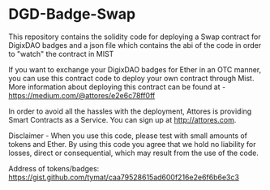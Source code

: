 # DGD-Badge-Swap
This repository contains the solidity code for deploying a Swap contract for DigixDAO badges and a json file which contains the abi of the code in order to "watch" the contract in MIST

If you want to exchange your DigixDAO badges for Ether in an OTC manner, you can use this contract code to deploy your own contract through Mist. More information about deploying this contract can be found at - https://medium.com/@attores/e2e6c78ff0ff

In order to avoid all the hassles with the deployment, Attores is providing Smart Contracts as a Service. You can sign up at http://attores.com.

Disclaimer - When you use this code, please test with small amounts of tokens and Ether. By using this code you agree that we hold no liability for losses, direct or consequential, which may result from the use of the code.

Address of tokens/badges: https://gist.github.com/tymat/caa79528615ad600f216e2e6f6b6e3c3
